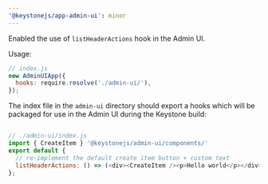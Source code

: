 ```yaml
---
'@keystonejs/app-admin-ui': minor
---
```


Enabled the use of `listHeaderActions` hook in the Admin UI.

Usage: 

```js
// index.js
new AdminUIApp({
  hooks: require.resolve('./admin-ui/'),
});
```

The index file in the `admin-ui` directory should export a hooks which will be packaged for use in the Admin UI during the Keystone build:

```js

// ./admin-ui/index.js
import { CreateItem } '@keystonejs/admin-ui/components/'
export default {
  // re-implement the default create item button + custom text
  listHeaderActions: () => (<div><CreateItem /><p>Hello world</p></div>), 
};
```
